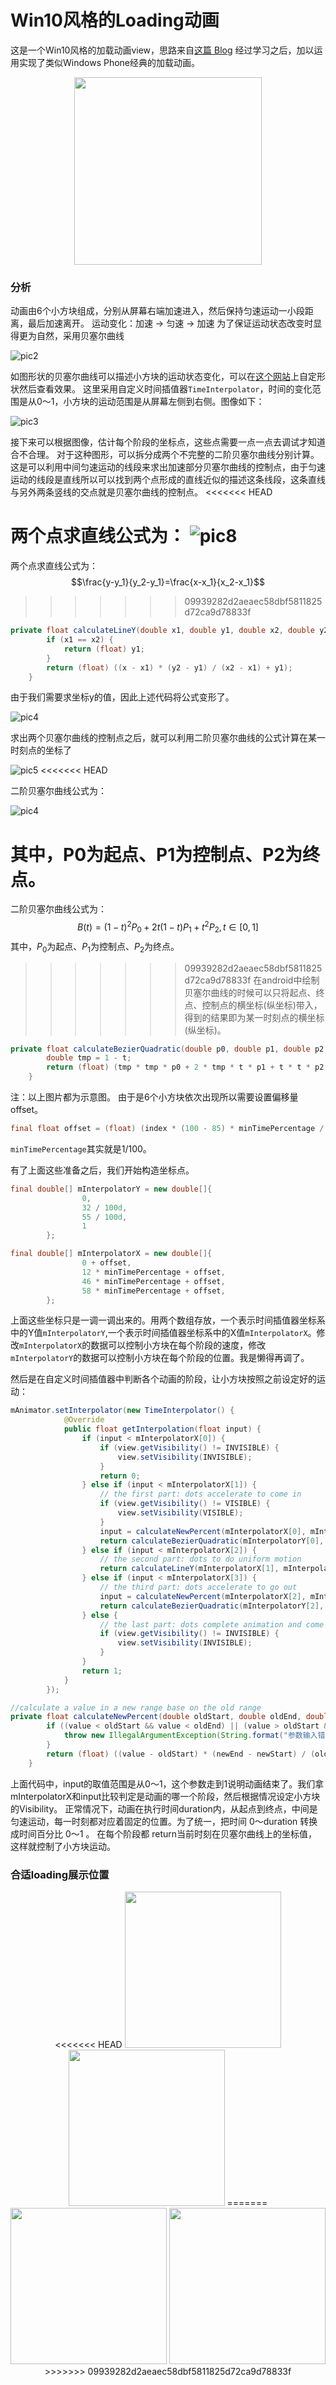 # Win10风格的Loading动画


这是一个Win10风格的加载动画view，思路来自[这篇 Blog](https://blog.csdn.net/a10615/article/details/52745963) 经过学习之后，加以运用实现了类似Windows Phone经典的加载动画。

<center class="half">
    <img src="ScreenShot/1.gif" width="300"/>
</center>


### 分析
动画由6个小方块组成，分别从屏幕右端加速进入，然后保持匀速运动一小段距离，最后加速离开。
运动变化：加速 -> 匀速 -> 加速
为了保证运动状态改变时显得更为自然，采用贝塞尔曲线

![pic2](ScreenShot/2.png)

如图形状的贝塞尔曲线可以描述小方块的运动状态变化，可以在[这个网站](http://cubic-bezier.com/#.28,.77,.67,.23)上自定形状然后查看效果。
这里采用自定义时间插值器`TimeInterpolator`，时间的变化范围是从0～1，小方块的运动范围是从屏幕左侧到右侧。图像如下：

![pic3](ScreenShot/3.png)

接下来可以根据图像，估计每个阶段的坐标点，这些点需要一点一点去调试才知道合不合理。
对于这种图形，可以拆分成两个不完整的二阶贝塞尔曲线分别计算。这是可以利用中间匀速运动的线段来求出加速部分贝塞尔曲线的控制点，由于匀速运动的线段是直线所以可以找到两个点形成的直线近似的描述这条线段，这条直线与另外两条竖线的交点就是贝塞尔曲线的控制点。
<<<<<<< HEAD

两个点求直线公式为： ![pic8](ScreenShot/8.png)
=======
两个点求直线公式为：$$\frac{y-y_1}{y_2-y_1}=\frac{x-x_1}{x_2-x_1}$$
>>>>>>> 09939282d2aeaec58dbf5811825d72ca9d78833f

```java
private float calculateLineY(double x1, double y1, double x2, double y2, double x) {
        if (x1 == x2) {
            return (float) y1;
        }
        return (float) ((x - x1) * (y2 - y1) / (x2 - x1) + y1);
    }
```
由于我们需要求坐标y的值，因此上述代码将公式变形了。

![pic4](ScreenShot/4.png)

求出两个贝塞尔曲线的控制点之后，就可以利用二阶贝塞尔曲线的公式计算在某一时刻点的坐标了

![pic5](ScreenShot/5.gif)
<<<<<<< HEAD

二阶贝塞尔曲线公式为：

![pic4](ScreenShot/7.png)

其中，P0为起点、P1为控制点、P2为终点。
=======
二阶贝塞尔曲线公式为：$$B(t)=(1-t)^2P_0+2t(1-t)P_1+t^2P_2 , t \in [0,1] $$
其中，$P_0$为起点、$P_1$为控制点$、P_2$为终点。
>>>>>>> 09939282d2aeaec58dbf5811825d72ca9d78833f
在android中绘制贝塞尔曲线的时候可以只将起点、终点、控制点的横坐标(纵坐标)带入，得到的结果即为某一时刻点的横坐标(纵坐标)。

```java
private float calculateBezierQuadratic(double p0, double p1, double p2, @FloatRange(from = 0, to = 1) double t) {
        double tmp = 1 - t;
        return (float) (tmp * tmp * p0 + 2 * tmp * t * p1 + t * t * p2);
    }
```
注：以上图片都为示意图。
由于是6个小方块依次出现所以需要设置偏移量offset。
```java
final float offset = (float) (index * (100 - 85) * minTimePercentage / (mDotViews.length - 1));
```
`minTimePercentage`其实就是1/100。

有了上面这些准备之后，我们开始构造坐标点。
```java
final double[] mInterpolatorY = new double[]{
                0,
                32 / 100d,
                55 / 100d,
                1
        };
```
```java
final double[] mInterpolatorX = new double[]{
                0 + offset,
                12 * minTimePercentage + offset,
                46 * minTimePercentage + offset,
                58 * minTimePercentage + offset,
        };
```
上面这些坐标只是一调一调出来的。用两个数组存放，一个表示时间插值器坐标系中的Y值`mInterpolatorY`,一个表示时间插值器坐标系中的X值`mInterpolatorX`。修改`mInterpolatorX`的数据可以控制小方块在每个阶段的速度，修改`mInterpolatorY`的数据可以控制小方块在每个阶段的位置。我是懒得再调了。

然后是在自定义时间插值器中判断各个动画的阶段，让小方块按照之前设定好的运动：
```java
mAnimator.setInterpolator(new TimeInterpolator() {
            @Override
            public float getInterpolation(float input) {
                if (input < mInterpolatorX[0]) {
                    if (view.getVisibility() != INVISIBLE) {
                        view.setVisibility(INVISIBLE);
                    }
                    return 0;
                } else if (input < mInterpolatorX[1]) {
                    // the first part: dots accelerate to come in
                    if (view.getVisibility() != VISIBLE) {
                        view.setVisibility(VISIBLE);
                    }
                    input = calculateNewPercent(mInterpolatorX[0], mInterpolatorX[1], 0, 1, input);
                    return calculateBezierQuadratic(mInterpolatorY[0], mControlPointY_1, mInterpolatorY[1], input);
                } else if (input < mInterpolatorX[2]) {
                    // the second part: dots to do uniform motion
                    return calculateLineY(mInterpolatorX[1], mInterpolatorY[1], mInterpolatorX[2], mInterpolatorY[2], input);
                } else if (input < mInterpolatorX[3]) {
                    // the third part: dots accelerate to go out
                    input = calculateNewPercent(mInterpolatorX[2], mInterpolatorX[3], 0, 1, input);
                    return calculateBezierQuadratic(mInterpolatorY[2], mControlPointY_2, mInterpolatorY[3], input);
                } else {
                    // the last part: dots complete animation and come invisible
                    if (view.getVisibility() != INVISIBLE) {
                        view.setVisibility(INVISIBLE);
                    }
                }
                return 1;
            }
        });
```

```java
//calculate a value in a new range base on the old range
private float calculateNewPercent(double oldStart, double oldEnd, double newStart, double newEnd, double value) {
        if ((value < oldStart && value < oldEnd) || (value > oldStart && value > oldEnd)) {
            throw new IllegalArgumentException(String.format("参数输入错误，value必须在[%f, %f]范围中", oldStart, oldEnd));
        }
        return (float) ((value - oldStart) * (newEnd - newStart) / (oldEnd - oldStart));
    }
```


上面代码中，input的取值范围是从0～1，这个参数走到1说明动画结束了。我们拿mInterpolatorX和input比较判定是动画的哪一个阶段，然后根据情况设定小方块的Visibility。
正常情况下，动画在执行时间duration内，从起点到终点，中间是匀速运动，每一时刻都对应着固定的位置。为了统一，把时间 0～duration 转换成时间百分比 0～1 。
在每个阶段都 return当前时刻在贝塞尔曲线上的坐标值，这样就控制了小方块运动。

### 合适loading展示位置
<center class="half">
<<<<<<< HEAD
    <img src="ScreenShot/6.png" width="250"/> <img src="ScreenShot/5.png" width="250"/>
=======
    <img src="ScreenShot/6.png" width="250"/>
    <img src="ScreenShot/5.png" width="250"/>
>>>>>>> 09939282d2aeaec58dbf5811825d72ca9d78833f
</center>
